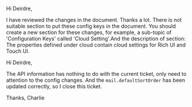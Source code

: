 Hi Deirdre,

I have reviewed the changes in the document. Thanks a lot.
There is not suitable section to put these config keys in the document. You should create a new section for these changes, for example, a sub-topic of 'Configuration Keys' called 'Cloud Setting'.And the description of section: The properties defined under cloud contain cloud settings for Rich UI and Touch UI.

Hi Deirdre,

The API information has nothing to do with the current ticket, only need to attention to the config changes.
And the `mail.defaultSortOrder` has been updated correctly, so I close this ticket.

Thanks,
Charlie
